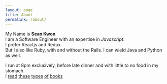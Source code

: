 ```yaml
---
layout: page
title: About
permalink: /about/
---
```


My Name is **Sean Kwon**  
I am a Software Engineer with an expertise in *Javascript*.  
I prefer Reactjs and Redux.  
But I also like Ruby, with and without the Rails. I can wield Java and
Python as well.

I run at 8pm exclusively, before late dinner and with little to no food
in my stomach.  
I
[read](https://www.amazon.com/Giovannis-Room-James-Baldwin/dp/0345806565/ref=sr_1_1?s=books&ie=UTF8&qid=1489272619&sr=1-1&keywords=giovanni%27s+room)
[these](https://www.amazon.com/My-Bright-Abyss-Meditation-Believer/dp/0374534373/ref=sr_1_1?s=books&ie=UTF8&qid=1489272594&sr=1-1&keywords=my+bright+abyss)
[types](https://www.amazon.com/s/ref=nb_sb_ss_i_1_13?url=search-alias%3Dstripbooks&field-keywords=works+of+love+kierkegaard&sprefix=works+of+love%2Cstripbooks%2C207&crid=1FSUYDKYRROQ5)
[of](https://www.amazon.com/Holy-Bible-Containing-Testaments-Version/dp/0840713703)
[books](https://www.amazon.com/Runaway-Alice-Munro/dp/1400077915/ref=s9_psimh_gw_g14_i4_r?_encoding=UTF8&fpl=fresh&pf_rd_m=ATVPDKIKX0DER&pf_rd_s=&pf_rd_r=SNEN90P0CWWKX2DR7AXK&pf_rd_t=36701&pf_rd_p=1cded295-23b4-40b1-8da6-7c1c9eb81d33&pf_rd_i=desktop)  
